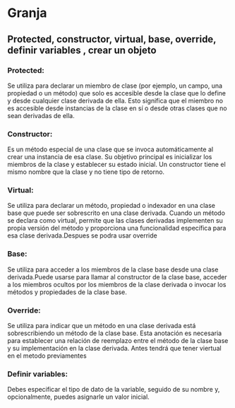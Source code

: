 # Granja

## Protected, constructor, virtual, base, override, definir variables , crear un objeto

### Protected:
Se utiliza para declarar un miembro de clase (por ejemplo, un campo, una propiedad o un método) que solo es accesible desde la clase que lo define y desde cualquier clase derivada de ella. Esto significa que el miembro no es accesible desde instancias de la clase en sí o desde otras clases que no sean derivadas de ella.

### Constructor:
Es un método especial de una clase que se invoca automáticamente al crear una instancia de esa clase. Su objetivo principal es inicializar los miembros de la clase y establecer su estado inicial. Un constructor tiene el mismo nombre que la clase y no tiene tipo de retorno.

### Virtual:
Se utiliza para declarar un método, propiedad o indexador en una clase base que puede ser sobrescrito en una clase derivada. Cuando un método se declara como virtual, permite que las clases derivadas implementen su propia versión del método y proporciona una funcionalidad específica para esa clase derivada.Despues se podra usar override

### Base:
Se utiliza para acceder a los miembros de la clase base desde una clase derivada.Puede usarse para llamar al constructor de la clase base, acceder a los miembros ocultos por los miembros de la clase derivada o invocar los métodos y propiedades de la clase base.

### Override:
Se utiliza para indicar que un método en una clase derivada está sobrescribiendo un método de la clase base. Esta anotación es necesaria para establecer una relación de reemplazo entre el método de la clase base y su implementación en la clase derivada. Antes tendrá que tener viertual en el metodo previamentes

### Definir variables:
Debes especificar el tipo de dato de la variable, seguido de su nombre y, opcionalmente, puedes asignarle un valor inicial.



